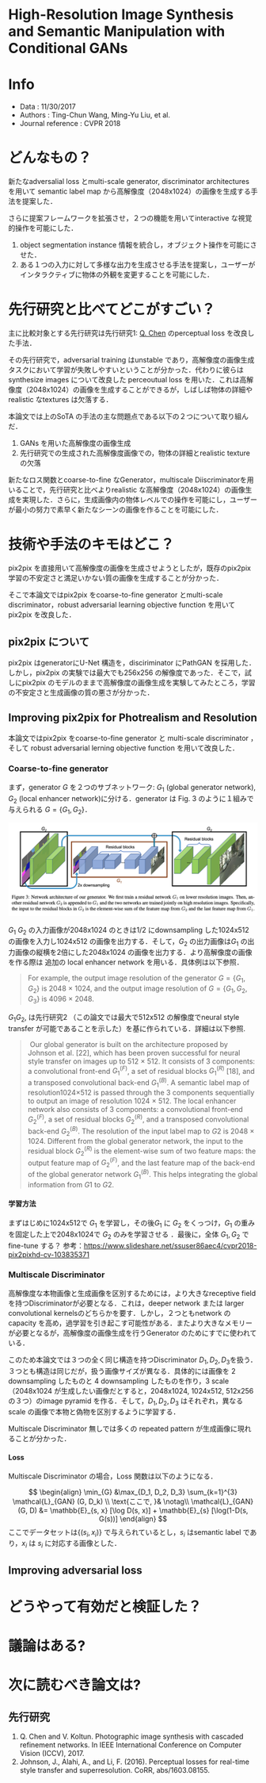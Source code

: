 # High-Resolution Image Synthesis and Semantic Manipulation with Conditional GANs

# Info

- Data : 11/30/2017
- Authors : Ting-Chun Wang, Ming-Yu Liu, et al.
- Journal reference : CVPR 2018

# どんなもの？

新たなadversalial loss とmulti-scale generator, discriminator architectures を用いて semantic label map から高解像度（2048x1024）の画像を生成する手法を提案した．

さらに提案フレームワークを拡張させ，２つの機能を用いてinteractive な視覚的操作を可能にした．

1. object segmentation instance 情報を統合し，オブジェクト操作を可能にさせた．
2. ある１つの入力に対して多様な出力を生成させる手法を提案し，ユーザーがインタラクティブに物体の外観を変更することを可能にした．

# 先行研究と比べてどこがすごい？

主に比較対象とする先行研究は先行研究1: [Q. Chen](https://arxiv.org/abs/1707.09405) のperceptual loss を改良した手法．

その先行研究で，adversarial training はunstable であり，高解像度の画像生成タスクにおいて学習が失敗しやすいということが分かった．代わりに彼らはsynthesize images について改良した perceoutual loss を用いた．これは高解像度（2048x1024）の画像を生成することができるが，しばしば物体の詳細やrealistic なtextures は欠落する．

本論文では上のSoTA の手法の主な問題点である以下の２つについて取り組んだ．

1. GANs を用いた高解像度の画像生成
2. 先行研究での生成された高解像度画像での，物体の詳細とrealistic texture の欠落

新たなロス関数とcoarse-to-fine なGenerator，multiscale Diiscriminatorを用いることで，先行研究と比べよりrealistic な高解像度（2048x1024）の画像生成を実現した．さらに，生成画像内の物体レベルでの操作を可能にし，ユーザーが最小の努力で素早く新たなシーンの画像を作ることを可能にした．

# 技術や手法のキモはどこ？

pix2pix を直接用いて高解像度の画像を生成させようとしたが，既存のpix2pix学習の不安定さと満足いかない質の画像を生成することが分かった．

そこで本論文ではpix2pix をcoarse-to-fine generator とmulti-scale discriminator，robust adversarial learning objective function を用いてpix2pix を改良した．

## pix2pix について

pix2pix はgeneratorにU-Net 構造を，disciriminator にPathGAN を採用した．しかし，pix2pix の実験では最大でも256x256 の解像度であった．そこで，試しにpix2pix のモデルのままで高解像度の画像生成を実験してみたところ，学習の不安定さと生成画像の質の悪さが分かった．

## Improving pix2pix for Photrealism and Resolution

本論文ではpix2pix をcoarse-to-fine generator と multi-scale discriminator ，そして robust adversarial lerning objective function を用いて改良した．

### Coarse-to-fine generator

まず，generator $G$ を２つのサブネットワーク: $G_1$ (global generator network), $G_2$ (local enhancer network)に分ける．generator は Fig. 3 のように１組みで与えられる $G = \{ G_1, G_2\}$．

<img src="figures/fig3.png"></img>

$G_1$ $G_2$ の入力画像が2048x1024 のときは1/2 にdownsampling した1024x512 の画像を入力し1024x512 の画像を出力する．そして，$G_2$ の出力画像は$G_1$ の出力画像の縦横を2倍にした2048x1024 の画像を出力する．より高解像度の画像を作る際は 追加の local enhancer network を用いる．具体例は以下参照．
>   For example, the output image resolution of the generator $G = \{G_1, G_2\}$ is 2048 × 1024, and the output image resolution of $G = \{G_1, G_2, G_3\}$ is 4096 × 2048.



$G_1 G_2,$ は先行研究2 （この論文では最大で512x512 の解像度でneural style transfer が可能であることを示した）を基に作られている．詳細は以下参照.

>   ​    Our global generator is built on the architecture proposed by Johnson et al. [22], which has been proven successful for neural style transfer on images up to 512 × 512. It consists of 3 components: a convolutional front-end $G^{ (F )}_1$, a set of residual blocks $G^{(R)}_1$ [18], and a transposed convolutional back-end $G^{(B)}_1$. A semantic label map of resolution1024×512 is passed through the 3 components sequentially to output an image of resolution 1024 × 512.
>   ​    The local enhancer network also consists of 3 components: a convolutional front-end $G^{(F)}_2$, a set of residual blocks $G^{(R)}_2$, and a transposed convolutional back-end $G^{(B)}_2$. The resolution of the input label map to $G2$ is 2048 × 1024. Different from the global generator network, the input to the residual block $G^{(R)}_2$ is the element-wise sum of two feature maps: the output feature map of $G^{(F )}_2$, and the last feature map of the back-end of the global generator network $G^{(B)}_1$. This helps integrating the global information from $G1$ to $G2$.

#### 学習方法

まずはじめに1024x512で $G_1$ を学習し，その後$G_1$ に  $G_2$ をくっつけ，$G_1$ の重みを固定した上で2048x1024で $G_2$ のみを学習させる ．最後に，全体 $G_1, G_2$ でfine-tune する？
参考：https://www.slideshare.net/ssuser86aec4/cvpr2018-pix2pixhd-cv-103835371

### Multiscale Discriminator

高解像度な本物画像と生成画像を区別するためには，より大きなreceptive field を持つDiscriminatorが必要となる．これは，deeper network または larger convolutional kernelsのどちらかを要す．しかし，２つともnetwork のcapacity を高め，過学習を引き起こす可能性がある．またより大きなメモリーが必要となるが，高解像度の画像生成を行うGenerator のためにすでに使われている．

このため本論文では３つの全く同じ構造を持つDiscriminator $D_1, D_2, D_3$を扱う．３つとも構造は同じだが，扱う画像サイズが異なる．具体的には画像を 2 downsampling したものと 4 downsampling したものを作り，3 scale（2048x1024 が生成したい画像だとすると，2048x1024, 1024x512, 512x256の３つ）のimage pyramid を作る．そして，$D_1, D_2, D_3$ はそれぞれ，異なるscale の画像で本物と偽物を区別するように学習する．

Multiscale Discriminator 無しでは多くの repeated pattern が生成画像に現れることが分かった．

#### Loss

Multiscale Discriminator の場合，Loss 関数は以下のようになる．

$$
\begin{align}
\min_{G} &\max_{D_1, D_2, D_3} \sum_{k=1}^{3} \mathcal{L}_{GAN} (G, D_k) \\
\text{ここで, }& \notag\\
\mathcal{L}_{GAN}(G, D) &= \mathbb{E}_{s, x} [\log D(s, x)] + \mathbb{E}_{s} [\log(1-D(s, G(s))]
\end{align}
$$
ここでデータセットは$\{(s_i, x_i)\}$ で与えられているとし，$s_i$ はsemantic label であり，$x_i$ は $s_i$ に対応する画像とした．

## Improving adversarial loss



# どうやって有効だと検証した？



# 議論はある?



# 次に読むべき論文は?



## 先行研究

1. Q. Chen and V. Koltun. Photographic image synthesis with cascaded refinement networks.
   In IEEE International Conference on Computer Vision (ICCV), 2017.
1. Johnson, J., Alahi, A., and Li, F. (2016). Perceptual losses for real-time style transfer and superresolution.
   CoRR, abs/1603.08155.